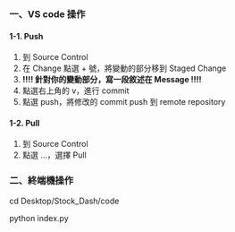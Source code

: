 ### 一、VS code 操作
#### 1-1. Push

1. 到 Source Control
2. 在 Change 點選 + 號，將變動的部分移到 Staged Change
3. **!!!! 針對你的變動部分，寫一段敘述在 Message !!!!**
4. 點選右上角的 v，進行 commit
5. 點選 push，將修改的 commit push 到 remote repository

#### 1-2. Pull

1. 到 Source Control
2. 點選 ...，選擇 Pull

### 二、終端機操作

cd Desktop/Stock_Dash/code

python index.py





